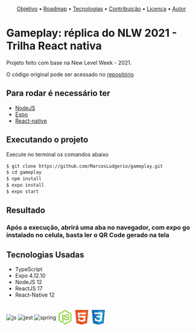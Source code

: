 <p align="center">
 <a href="#objetivo">Objetivo</a> •
 <a href="#roadmap">Roadmap</a> • 
 <a href="#tecnologias">Tecnologias</a> • 
 <a href="#contribuicao">Contribuição</a> • 
 <a href="#licenc-a">Licença</a> • 
 <a href="#autor">Autor</a>
</p>

# Gameplay: réplica do NLW 2021 - Trilha React nativa

Projeto feito com base na New Level Week - 2021.

O código original pode ser acessado no [repositório](https://github.com/rocketseat-education/nlw-06-react-native) 


## Para rodar é necessário ter
* [NodeJS](https://nodejs.org)
* [Expo](https://expo.dev/)
* [React-native](https://reactnative.dev/docs/getting-started)

## Executando o projeto
Execute no terminal os comandos abaixo
```sh
$ git clone https://github.com/MarcosLudgerio/gameplay.git
$ cd gameplay
$ npm install
$ expo install
$ expo start
```

## Resultado
### Após a execução, abrirá uma aba no navegador, com expo go instalado no celula, basta ler o QR Code gerado na tela

## Tecnologias Usadas
- TypeScript
- Expo 4.12.10
- NodeJS 12
- ReactJS 17
- React-Native 12

<div style="display: inline_block"><br>
  <img align="center" alt="js" height="40" width="40" src="https://cdn.jsdelivr.net/gh/devicons/devicon/icons/typescript/typescript-original.svg">
  <img align="center" alt="jest" height="40" width="40" src="https://cdn.jsdelivr.net/gh/devicons/devicon/icons/jest/jest-plain.svg" />
  <img align="center" alt="spring" height="40" width="40" src="https://cdn.jsdelivr.net/gh/devicons/devicon/icons/spring/spring-original.svg" />
  <img align="center" alt="node" height="40" width="40" src="https://raw.githubusercontent.com/devicons/devicon/master/icons/nodejs/nodejs-original.svg">
  <img align="center" alt="HTML" height="40" width="40" src="https://raw.githubusercontent.com/devicons/devicon/master/icons/html5/html5-original.svg">
  <img align="center" alt="CSS" height="40" width="40" src="https://raw.githubusercontent.com/devicons/devicon/master/icons/css3/css3-original.svg">
</div>
